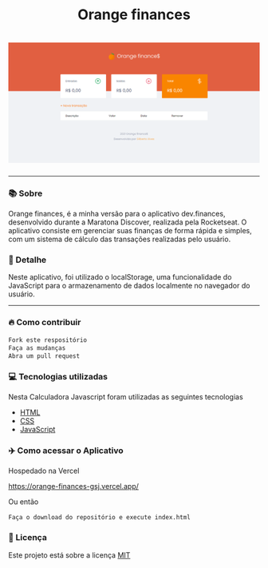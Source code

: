 <h1 align="center">Orange finances</h1>
<h1 align="center"><img src="./assets/Orange-finances-home.PNG"></h1>

<hr>

### 📚 Sobre

Orange finances, é a minha versão para o aplicativo dev.finances, desenvolvido durante a Maratona Discover, realizada pela Rocketseat.
O aplicativo consiste em gerenciar suas finanças de forma rápida e simples, com um sistema de cálculo das transações realizadas pelo usuário.

### 🎨 Detalhe

Neste aplicativo, foi utilizado o localStorage, uma funcionalidade do JavaScript para o armazenamento de dados localmente no navegador do usuário.

<hr>

### 🔥 Como contribuir

```
Fork este respositório
Faça as mudanças
Abra um pull request
```

### 💻 Tecnologias utilizadas

Nesta Calculadora Javascript foram utilizadas as seguintes tecnologias

- [HTML](https://www.w3schools.com/html/)
- [CSS](https://www.w3schools.com/css/)
- [JavaScript](https://www.w3schools.com/js/)

### ✈️ Como acessar o Aplicativo 

Hospedado na Vercel

https://orange-finances-gsj.vercel.app/

Ou então 

```
Faça o download do repositório e execute index.html
```

### 📃 Licença

Este projeto está sobre a licença <a href="https://github.com/GilbertoASJ/Orange-finances/blob/main/LICENSE">MIT</a>

